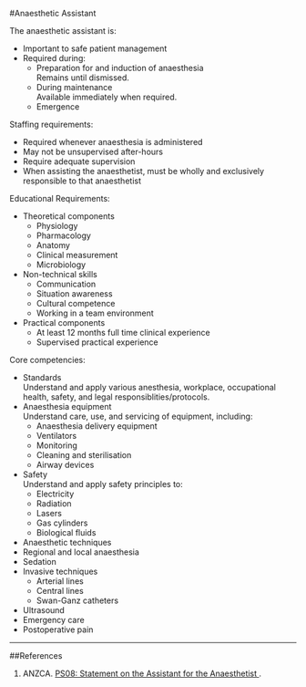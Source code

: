 #Anaesthetic Assistant

The anaesthetic assistant is:
* Important to safe patient management
* Required during:
	* Preparation for and induction of anaesthesia  
	Remains until dismissed.
	* During maintenance  
	Available immediately when required.
	* Emergence


Staffing requirements:
* Required whenever anaesthesia is administered
* May not be unsupervised after-hours
* Require adequate supervision
* When assisting the anaesthetist, must be wholly and exclusively responsible to that anaesthetist

Educational Requirements:
* Theoretical components
	* Physiology
	* Pharmacology
	* Anatomy
	* Clinical measurement
	* Microbiology
* Non-technical skills
	* Communication
	* Situation awareness
	* Cultural competence
	* Working in a team environment
* Practical components
	* At least 12 months full time clinical experience
	* Supervised practical experience

Core competencies:
* Standards  
Understand and apply various anesthesia, workplace, occupational health, safety, and legal responsiblities/protocols.
* Anaesthesia equipment  
Understand care, use, and servicing of equipment, including:
	* Anaesthesia delivery equipment
	* Ventilators
	* Monitoring
	* Cleaning and sterilisation
	* Airway devices
* Safety  
Understand and apply safety principles to:
	* Electricity
	* Radiation
	* Lasers
	* Gas cylinders
	* Biological fluids
* Anaesthetic techniques
* Regional and local anaesthesia
* Sedation
* Invasive techniques
	* Arterial lines
	* Central lines
	* Swan-Ganz catheters
* Ultrasound
* Emergency care
* Postoperative pain

---
##References
1. ANZCA. [PS08: Statement on the Assistant for the Anaesthetist ](http://www.anzca.edu.au/documents/ps08-2015-statement-on-the-assistant-for-the-anaes.pdf).